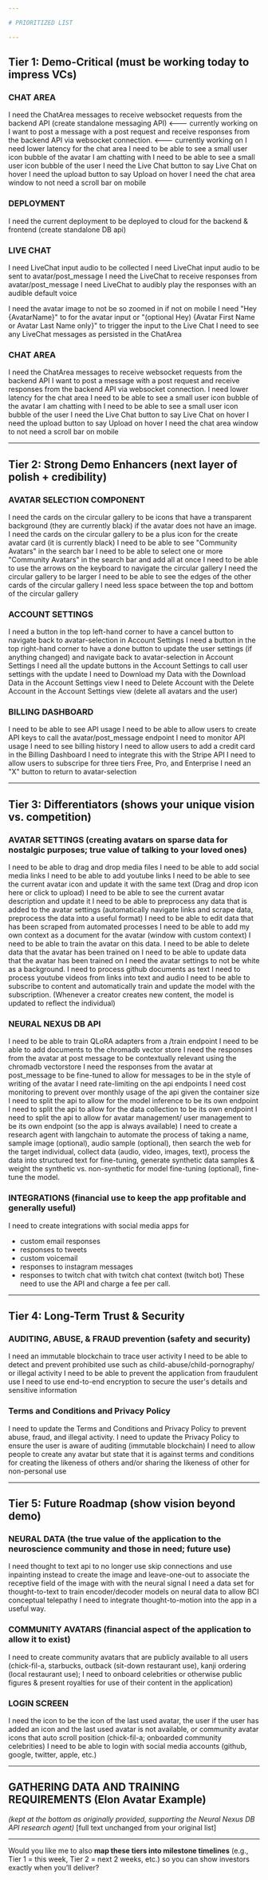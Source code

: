 ```yaml
---

# PRIORITIZED LIST

---
```


## Tier 1: Demo-Critical (must be working today to impress VCs)

### CHAT AREA

I need the ChatArea messages to receive websocket requests from the backend API (create standalone messaging API) <--- currently working on 
I want to post a message with a post request and receive responses from the backend API via websocket connection.  <--- currently working on 
I need lower latency for the chat area
I need to be able to see a small user icon bubble of the avatar I am chatting with
I need to be able to see a small user icon bubble of the user
I need the Live Chat button to say Live Chat on hover
I need the upload button to say Upload on hover
I need the chat area window to not need a scroll bar on mobile



### DEPLOYMENT

I need the current deployment to be deployed to cloud for the backend & frontend (create standalone DB api)

### LIVE CHAT

I need LiveChat input audio to be collected
I need LiveChat input audio to be sent to avatar/post\_message
I need the LiveChat to receive responses from avatar/post\_message
I need LiveChat to audibly play the responses with an audible default voice
<!-- I need to be able to use the current conversation context and grok imagine to move the image of the avatar -->
I need the avatar image to not be so zoomed in if not on mobile
I need "Hey {AvatarName}" to for the avatar input or "(optional Hey) {Avatar First Name or Avatar Last Name only}" to trigger the input to the Live Chat
I need to see any LiveChat messages as persisted in the ChatArea

### CHAT AREA

I need the ChatArea messages to receive websocket requests from the backend API
I want to post a message with a post request and receive responses from the backend API via websocket connection.
I need lower latency for the chat area
I need to be able to see a small user icon bubble of the avatar I am chatting with
I need to be able to see a small user icon bubble of the user
I need the Live Chat button to say Live Chat on hover
I need the upload button to say Upload on hover
I need the chat area window to not need a scroll bar on mobile


---

## Tier 2: Strong Demo Enhancers (next layer of polish + credibility)

### AVATAR SELECTION COMPONENT

I need the cards on the circular gallery to be icons that have a transparent background (they are currently black) if the avatar does not have an image.
I need the cards on the circular gallery to be a plus icon for the create avatar card (it is currently black)
I need to be able to see "Community Avatars" in the search bar
I need to be able to select one or more "Community Avatars" in the search bar and add all at once
I need to be able to use the arrows on the keyboard to navigate the circular gallery
I need the circular gallery to be larger
I need to be able to see the edges of the other cards of the circular gallery
I need less space between the top and bottom of the circular gallery

### ACCOUNT SETTINGS

I need a button in the top left-hand corner to have a cancel button to navigate back to avatar-selection in Account Settings
I need a button in the top right-hand corner to have a done button to update the user settings (if anything changed) and navigate back to avatar-selection in Account Settings
I need all the update buttons in the Account Settings to call user settings with the update
I need to Download my Data with the Download Data in the Account Settings view
I need to Delete Account with the Delete Account in the Account Settings view (delete all avatars and the user)

### BILLING DASHBOARD

I need to be able to see API usage
I need to be able to allow users to create API keys to call the avatar/post\_message endpoint
I need to monitor API usage
I need to see billing history
I need to allow users to add a credit card in the Billing Dashboard
I need to integrate this with the Stripe API
I need to allow users to subscripe for three tiers Free, Pro, and Enterprise
I need an "X" button to return to avatar-selection

---

## Tier 3: Differentiators (shows your unique vision vs. competition)

### AVATAR SETTINGS (creating avatars on sparse data for nostalgic purposes; true value of talking to your loved ones)

I need to be able to drag and drop media files
I need to be able to add social media links
I need to be able to add youtube links
I need to be able to see the current avatar icon and update it with the same text (Drag and drop icon here or click to upload)
I need to be able to see the current avatar description and update it
I need to be able to preprocess any data that is added to the avatar settings (automatically navigate links and scrape data, preprocess the data into a useful format)
I need to be able to edit data that has been scraped from automated processes
I need to be able to add my own context as a document for the avatar (window with custom context)
I need to be able to train the avatar on this data.
I need to be able to delete data that the avatar has been trained on
I need to be able to update data that the avatar has been trained on
I need the avatar settings to not be white as a background.
I need to process github documents as text
I need to process youtube videos from links into text and audio
I need to be able to subscribe to content and automatically train and update the model with the subscription. (Whenever a creator creates new content, the model is updated to reflect the individual)

### NEURAL NEXUS DB API

I need to be able to train QLoRA adapters from a /train endpoint
I need to be able to add documents to the chromadb vector store
I need the responses from the avatar at post message to be contextually relevant using the chromadb vectorstore
I need the responses from the avatar at post\_message to be fine-tuned to allow for messages to be in the style of writing of the avatar
I need rate-limiting on the api endpoints
I need cost monitoring to prevent over monthly usage of the api given the container size
I need to split the api to allow for the model inference to be its own endpoint
I need to split the api to allow for the data collection to be its own endpoint
I need to split the api to allow for avatar management/ user management to be its own endpoint (so the app is always available)
I need to create a research agent with langchain to automate the process of taking a name, sample image (optional), audio sample (optional), then search the web for the target individual, collect data (audio, video, images, text), process the data into structured text for fine-tuning, generate synthetic data samples & weight the synthetic vs. non-synthetic for model fine-tuning (optional),  fine-tune the model.

### INTEGRATIONS (financial use to keep the app profitable and generally useful)

I need to create integrations with social media apps for

* custom email responses
* responses to tweets
* custom voicemail
* responses to instagram messages
* responses to twitch chat with twitch chat context (twitch bot)
  These need to use the API and charge a fee per call.

---

## Tier 4: Long-Term Trust & Security

### AUDITING, ABUSE, & FRAUD prevention (safety and security)

I need an immutable blockchain to trace user activity
I need to be able to detect and prevent prohibited use such as child-abuse/child-pornography/ or illegal activity
I need to be able to prevent the application from fraudulent use
I need to use end-to-end encryption to secure the user's details and sensitive information

### Terms and Conditions and Privacy Policy

I need to update the Terms and Conditions and Privacy Policy to prevent abuse, fraud, and illegal activity.
I need to update the Privacy Policy to ensure the user is aware of auditing (immutable blockchain)
I need to allow people to create any avatar but state that it is against terms and conditions for creating the likeness of others and/or sharing the likeness of other for non-personal use

---

## Tier 5: Future Roadmap (show vision beyond demo)

### NEURAL DATA (the true value of the application to the neuroscience community and those in need; future use)

I need thought to text api to no longer use skip connections and use inpainting instead to create the image and leave-one-out to associate the receptive field of the image with with the neural signal
I need a data set for thought-to-text to train encoder/decoder models on neural data to allow BCI conceptual telepathy
I need to integrate thought-to-motion into the app in a useful way.

### COMMUNITY AVATARS (financial aspect of the application to allow it to exist)

I need to create community avatars that are publicly available to all users (chick-fil-a, starbucks, outback (sit-down restaurant use), kanji ordering (local restaurant use);
I need to onboard celebrities or otherwise public figures & present royalties for use of their content in the application)

### LOGIN SCREEN

I need the icon to be the icon of the last used avatar, the user if the user has added an icon and the last used avatar is not available, or community avatar icons that auto scroll position (chick-fil-a; onboarded community celebrities)
I need to be able to login with social media accounts (github, google, twitter, apple, etc.)

---

## GATHERING DATA AND TRAINING REQUIREMENTS (Elon Avatar Example)

*(kept at the bottom as originally provided, supporting the Neural Nexus DB API research agent)*
\[full text unchanged from your original list]

---

Would you like me to also **map these tiers into milestone timelines** (e.g., Tier 1 = this week, Tier 2 = next 2 weeks, etc.) so you can show investors exactly when you’ll deliver?

